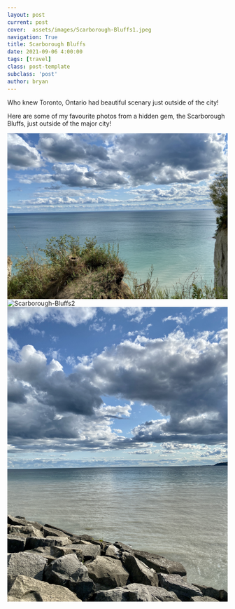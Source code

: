 ```yaml
---
layout: post
current: post
cover:  assets/images/Scarborough-Bluffs1.jpeg
navigation: True
title: Scarborough Bluffs
date: 2021-09-06 4:00:00
tags: [travel]
class: post-template
subclass: 'post'
author: bryan
---
```


Who knew Toronto, Ontario had beautiful scenary just outside of the city! 

Here are some of my favourite photos from a hidden gem, the Scarborough Bluffs, just outside of the major city! 

<img max-width="100vw" align="center" src="https://github.com/bryanyu1/blog/blob/gh-pages/assets/images/Scarborough-Bluffs1.jpeg?raw=true" alt="Scarborough-Bluffs1">

<img max-width="100vw" align="center" src="https://github.com/bryanyu1/blog/blob/gh-pages/assets/images/Scarborough-Bluffs2.jpeg?raw=true" alt="Scarborough-Bluffs2">

<img max-width="100vw" align="center" src="https://github.com/bryanyu1/blog/blob/gh-pages/assets/images/Scarborough-Bluffs3.jpeg?raw=true" alt="Scarborough-Bluffs3">
